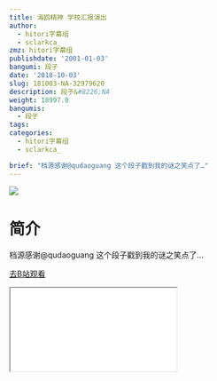 ```yaml
---
title: 海鸥精神 学校汇报演出
author:
  - hitori字幕组
  - sclarkca_
zmz: hitori字幕组
publishdate: '2001-01-03'
bangumi: 段子
date: '2018-10-03'
slug: 181003-NA-32979620
description: 段子&#8226;NA
weight: 18997.0
bangumis:
  - 段子
tags:
categories:
  - hitori字幕组
  - sclarkca_

brief: "档源感谢@qudaoguang 这个段子戳到我的谜之笑点了…"
---
```

![](https://i.imgur.com/uGqOBQE.jpg)
# 简介  
档源感谢@qudaoguang
这个段子戳到我的谜之笑点了…  

[去B站观看](https://www.bilibili.com/video/av32979620/)
<div class ="resp-container"><iframe class="testiframe" src="//player.bilibili.com/player.html?aid=32979620"", scrolling="no", allowfullscreen="true" > </iframe></div> 
